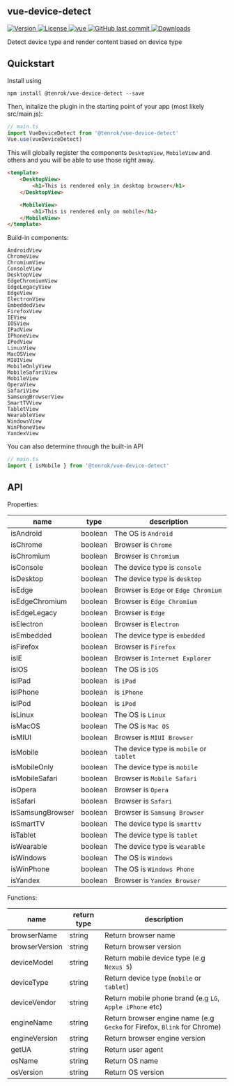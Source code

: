 ## vue-device-detect

<a target="_blank" href="https://www.npmjs.com/package/@tenrok/vue-device-detect">
	<img src="https://img.shields.io/npm/v/@tenrok/vue-device-detect.svg" alt="Version">
</a>
<a target="_blank" href="https://github.com/tenrok/vue-device-detect/blob/main/LICENSE">
	<img src="https://img.shields.io/npm/l/@tenrok/vue-device-detect.svg" alt="License">
</a>
<a href="https://github.com/vuejs/vue">
  <img src="https://img.shields.io/badge/vue-2.7.14-brightgreen.svg" alt="vue">
</a>
<a target="_blank" href="https://github.com/tenrok/vue-device-detect">
	<img alt="GitHub last commit" src="https://img.shields.io/github/last-commit/tenrok/vue-device-detect.svg">
</a>
<a target="_blank" href="https://npmcharts.com/compare/@tenrok/vue-device-detect?minimal=true">
	<img src="https://img.shields.io/npm/dm/@tenrok/vue-device-detect.svg" alt="Downloads">
</a>

Detect device type and render content based on device type

## Quickstart

Install using

```
npm install @tenrok/vue-device-detect --save
```

Then, initalize the plugin in the starting point of your app (most likely src/main.js):

```ts
// main.ts
import VueDeviceDetect from '@tenrok/vue-device-detect'
Vue.use(vueDeviceDetect)
```

This will globally register the components `DesktopView`, `MobileView` and others and you will be able to use those right away.

```html
<template>
	<DesktopView>
		<h1>This is rendered only in desktop browser</h1>
	</DesktopView>

	<MobileView>
		<h1>This is rendered only on mobile</h1>
	</MobileView>
</template>
```

Build-in components:

    AndroidView
    ChromeView
    ChromiumView
    ConsoleView
    DesktopView
    EdgeChromiumView
    EdgeLegacyView
    EdgeView
    ElectronView
    EmbeddedView
    FirefoxView
    IEView
    IOSView
    IPadView
    IPhoneView
    IPodView
    LinuxView
    MacOSView
    MIUIView
    MobileOnlyView
    MobileSafariView
    MobileView
    OperaView
    SafariView
    SamsungBrowserView
    SmartTVView
    TabletView
    WearableView
    WindowsView
    WinPhoneView
    YandexView

You can also determine through the built-in API

```ts
// main.ts
import { isMobile } from '@tenrok/vue-device-detect'
```

## API

Properties:

| name             | type    | description                             |
| ---------------- | ------- | --------------------------------------- |
| isAndroid        | boolean | The OS is `Android`                     |
| isChrome         | boolean | Browser is `Chrome`                     |
| isChromium       | boolean | Browser is `Chromium`                   |
| isConsole        | boolean | The device type is `console`            |
| isDesktop        | boolean | The device type is `desktop`            |
| isEdge           | boolean | Browser is `Edge` or `Edge Chromium`    |
| isEdgeChromium   | boolean | Browser is `Edge Chromium`              |
| isEdgeLegacy     | boolean | Browser is `Edge`                       |
| isElectron       | boolean | Browser is `Electron`                   |
| isEmbedded       | boolean | The device type is `embedded`           |
| isFirefox        | boolean | Browser is `Firefox`                    |
| isIE             | boolean | Browser is `Internet Explorer`          |
| isIOS            | boolean | The OS is `iOS`                         |
| isIPad           | boolean | is `iPad`                               |
| isIPhone         | boolean | is `iPhone`                             |
| isIPod           | boolean | is `iPod`                               |
| isLinux          | boolean | The OS is `Linux`                       |
| isMacOS          | boolean | The OS is `Mac OS`                      |
| isMIUI           | boolean | Browser is `MIUI Browser`               |
| isMobile         | boolean | The device type is `mobile` or `tablet` |
| isMobileOnly     | boolean | The device type is `mobile`             |
| isMobileSafari   | boolean | Browser is `Mobile Safari`              |
| isOpera          | boolean | Browser is `Opera`                      |
| isSafari         | boolean | Browser is `Safari`                     |
| isSamsungBrowser | boolean | Browser is `Samsung Browser`            |
| isSmartTV        | boolean | The device type is `smarttv`            |
| isTablet         | boolean | The device type is `tablet`             |
| isWearable       | boolean | The device type is `wearable`           |
| isWindows        | boolean | The OS is `Windows`                     |
| isWinPhone       | boolean | The OS is `Windows Phone`               |
| isYandex         | boolean | Browser is `Yandex Browser`             |

Functions:

| name           | return type | description                                                              |
| -------------- | ----------- | ------------------------------------------------------------------------ |
| browserName    | string      | Return browser name                                                      |
| browserVersion | string      | Return browser version                                                   |
| deviceModel    | string      | Return mobile device type (e.g `Nexus 5`)                                |
| deviceType     | string      | Return device type (`mobile` or `tablet`)                                |
| deviceVendor   | string      | Return mobile phone brand (e.g `LG`, `Apple iPhone` etc)                 |
| engineName     | string      | Return browser engine name (e.g `Gecko` for Firefox, `Blink` for Chrome) |
| engineVersion  | string      | Return browser engine version                                            |
| getUA          | string      | Return user agent                                                        |
| osName         | string      | Return OS name                                                           |
| osVersion      | string      | Return OS version                                                        |
